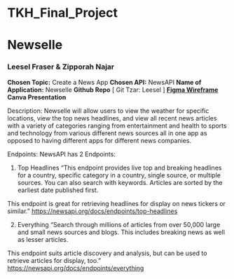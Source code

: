 # TKH_Final_Project

<h1>Newselle</h1>
<h3> Leesel Fraser & Zipporah Najar </h3>
  
<p>
<b>Chosen Topic:</b> Create a News App
<b>Chosen API:</b> NewsAPI
<b>Name of Application:</b> Newselle
<b>Github Repo</b> [ Git Tzar: Leesel ]
<b><a href="google.com">Figma Wireframe</a></b>
<b>Canva Presentation</b>
</p>




Description: Newselle will allow users to view the weather for specific locations, view the top news headlines, and view all recent news articles with a variety of categories ranging from entertainment and health to sports and technology from various different news sources all in one app as opposed to having different apps for different news companies. 

Endpoints:
NewsAPI has 2 Endpoints: 

1. Top Headlines
“This endpoint provides live top and breaking headlines for a country, specific category in a country, single source, or multiple sources. You can also search with keywords. Articles are sorted by the earliest date published first.

This endpoint is great for retrieving headlines for display on news tickers or similar.”
https://newsapi.org/docs/endpoints/top-headlines

2. Everything
“Search through millions of articles from over 50,000 large and small news sources and blogs. This includes breaking news as well as lesser articles. 

This endpoint suits article discovery and analysis, but can be used to retrieve articles for display, too.”
https://newsapi.org/docs/endpoints/everything
